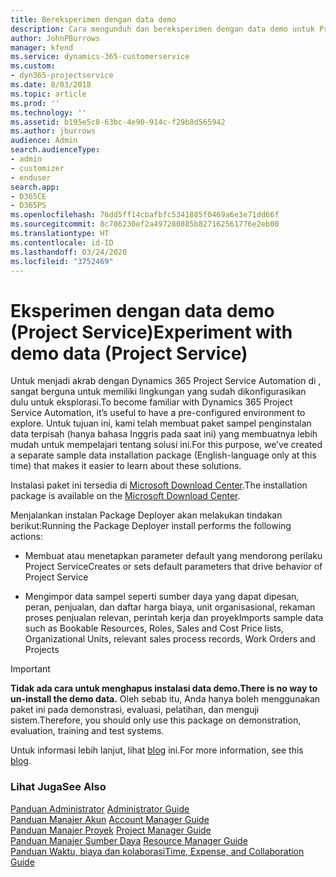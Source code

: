 ```yaml
---
title: Bereksperimen dengan data demo
description: Cara mengunduh dan bereksperimen dengan data demo untuk Project Service Automation.
author: JohnPBurrows
manager: kfend
ms.service: dynamics-365-customerservice
ms.custom:
- dyn365-projectservice
ms.date: 8/03/2018
ms.topic: article
ms.prod: ''
ms.technology: ''
ms.assetid: b195e5c8-63bc-4e90-914c-f29b8d565942
ms.author: jburrows
audience: Admin
search.audienceType:
- admin
- customizer
- enduser
search.app:
- D365CE
- D365PS
ms.openlocfilehash: 76dd5ff14cbafbfc5341885f0469a6e3e71dd66f
ms.sourcegitcommit: 8c786230ef2a497280885b827162561776e2eb00
ms.translationtype: HT
ms.contentlocale: id-ID
ms.lasthandoff: 03/24/2020
ms.locfileid: "3752469"
---
```

# <a name="experiment-with-demo-data-project-service"></a><span data-ttu-id="d5ea9-103">Eksperimen dengan data demo (Project Service)</span><span class="sxs-lookup"><span data-stu-id="d5ea9-103">Experiment with demo data (Project Service)</span></span>

<span data-ttu-id="d5ea9-104">Untuk menjadi akrab dengan Dynamics 365 Project Service Automation di , sangat berguna untuk memiliki lingkungan yang sudah dikonfigurasikan dulu untuk eksplorasi.</span><span class="sxs-lookup"><span data-stu-id="d5ea9-104">To become familiar with Dynamics 365 Project Service Automation, it’s useful to have a pre-configured environment to explore.</span></span> <span data-ttu-id="d5ea9-105">Untuk tujuan ini, kami telah membuat paket sampel penginstalan data terpisah (hanya bahasa Inggris pada saat ini) yang membuatnya lebih mudah untuk mempelajari tentang solusi ini.</span><span class="sxs-lookup"><span data-stu-id="d5ea9-105">For this purpose, we’ve created a separate sample data installation package (English-language only at this time) that makes it easier to learn about these solutions.</span></span> 

<span data-ttu-id="d5ea9-106">Instalasi paket ini tersedia di [Microsoft Download Center](https://go.microsoft.com/fwlink/?linkid=859966).</span><span class="sxs-lookup"><span data-stu-id="d5ea9-106">The installation package is available on the [Microsoft Download Center](https://go.microsoft.com/fwlink/?linkid=859966).</span></span>  

<span data-ttu-id="d5ea9-107">Menjalankan instalan Package Deployer akan melakukan tindakan berikut:</span><span class="sxs-lookup"><span data-stu-id="d5ea9-107">Running the Package Deployer install performs the following actions:</span></span> 
  
-   <span data-ttu-id="d5ea9-108">Membuat atau menetapkan parameter default yang mendorong perilaku Project Service</span><span class="sxs-lookup"><span data-stu-id="d5ea9-108">Creates or sets default parameters that drive behavior of Project Service</span></span>  
  
-   <span data-ttu-id="d5ea9-109">Mengimpor data sampel seperti sumber daya yang dapat dipesan, peran, penjualan, dan daftar harga biaya, unit organisasional, rekaman proses penjualan relevan, perintah kerja dan proyek</span><span class="sxs-lookup"><span data-stu-id="d5ea9-109">Imports sample data such as Bookable Resources, Roles, Sales and Cost Price lists, Organizational Units, relevant sales process records, Work Orders and Projects</span></span>    
  
> [!IMPORTANT]
> <span data-ttu-id="d5ea9-110">**Tidak ada cara untuk menghapus instalasi data demo.**</span><span class="sxs-lookup"><span data-stu-id="d5ea9-110">**There is no way to un-install the demo data.**</span></span> <span data-ttu-id="d5ea9-111">Oleh sebab itu, Anda hanya boleh menggunakan paket ini pada demonstrasi, evaluasi, pelatihan, dan menguji sistem.</span><span class="sxs-lookup"><span data-stu-id="d5ea9-111">Therefore, you should only use this package on demonstration, evaluation, training and test systems.</span></span>

<span data-ttu-id="d5ea9-112">Untuk informasi lebih lanjut, lihat [blog](https://blogs.msdn.microsoft.com/crm/2017/10/24/microsoft-dynamics-365-for-field-service-and-project-service-automation-sample-data) ini.</span><span class="sxs-lookup"><span data-stu-id="d5ea9-112">For more information, see this [blog](https://blogs.msdn.microsoft.com/crm/2017/10/24/microsoft-dynamics-365-for-field-service-and-project-service-automation-sample-data).</span></span>





  
### <a name="see-also"></a><span data-ttu-id="d5ea9-113">Lihat Juga</span><span class="sxs-lookup"><span data-stu-id="d5ea9-113">See Also</span></span>  
 <span data-ttu-id="d5ea9-114">[Panduan Administrator](../project-service/admin-guide.md) </span><span class="sxs-lookup"><span data-stu-id="d5ea9-114">[Administrator Guide](../project-service/admin-guide.md) </span></span>  
 <span data-ttu-id="d5ea9-115">[Panduan Manajer Akun](../project-service/account-manager-guide.md) </span><span class="sxs-lookup"><span data-stu-id="d5ea9-115">[Account Manager Guide](../project-service/account-manager-guide.md) </span></span>  
 <span data-ttu-id="d5ea9-116">[Panduan Manajer Proyek](../project-service/project-manager-guide.md) </span><span class="sxs-lookup"><span data-stu-id="d5ea9-116">[Project Manager Guide](../project-service/project-manager-guide.md) </span></span>  
 <span data-ttu-id="d5ea9-117">[Panduan Manajer Sumber Daya](../project-service/resource-manager-guide.md) </span><span class="sxs-lookup"><span data-stu-id="d5ea9-117">[Resource Manager Guide](../project-service/resource-manager-guide.md) </span></span>  
 [<span data-ttu-id="d5ea9-118">Panduan Waktu, biaya dan kolaborasi</span><span class="sxs-lookup"><span data-stu-id="d5ea9-118">Time, Expense, and Collaboration Guide</span></span>](../project-service/time-expense-collaboration-guide.md)
